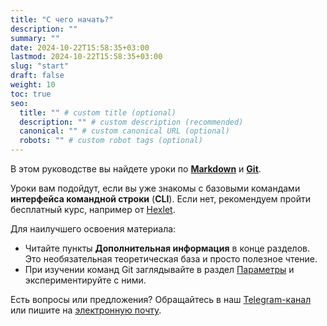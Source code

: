 ```yaml
---
title: "С чего начать?"
description: ""
summary: ""
date: 2024-10-22T15:58:35+03:00
lastmod: 2024-10-22T15:58:35+03:00
slug: "start"
draft: false
weight: 10
toc: true
seo:
  title: "" # custom title (optional)
  description: "" # custom description (recommended)
  canonical: "" # custom canonical URL (optional)
  robots: "" # custom robot tags (optional)
---
```


В этом руководстве вы найдете уроки по **[Markdown](/docs/markdown/introduction/)** и **[Git](/docs/git/introduction/)**.

Уроки вам подойдут, если вы уже знакомы с базовыми командами **интерфейса командной строки** (**CLI**). Если нет, рекомендуем пройти бесплатный курс, например от [Hexlet](https://ru.hexlet.io/courses/cli-basics).

Для наилучшего освоения материала:

-  Читайте пункты **Дополнительная информация** в конце разделов.
   Это необязательная теоретическая база и просто полезное чтение.
-  При изучении команд Git заглядывайте в раздел [Параметры](/docs/git/flags/)
   и экспериментируйте с ними.
   
Есть вопросы или предложения? Обращайтесь в наш [Telegram-канал](https://t.me/morozacc) или пишите на <a href="mailto:morozov.ext@gmail.com">электронную почту</a>.